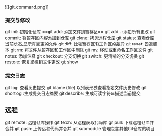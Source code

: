 ![[git_command.png]]

### 提交与修改
git init: 初始化仓库
==git add: 添加文件到暂存区==
git add .  :添加所有更改
git commit: 将暂存区内容添加到仓库
git clone: 拷贝远程仓库
git status: 查看仓库当前状态,显示有变更的文件
git diff: 比较暂存区和工作区的差异
git reset: 回退版本
git rm: 将文件从暂存区和工作区中删除
git mv: 移动或重命名工作区文件
git notes: 添加注释
git checkout: 分支切换
git switch: 更清晰的分支切换
git restore: 恢复或撤销文件更改
git show

### 提交日志
git log: 查看历史提交
git blame  (file) 以列表形式查看指定文件历史修改
git shortlog :生成提交日志摘要
git describe: 生成可读字符串描述当前提交

## 远程
git remote: 远程仓库操作
git fetch: 从远程获取代码库
git pull: 下载远程仓库并合并
git push: 上传远程代码并合并
git submodule 管理包含其他Git仓库的项目